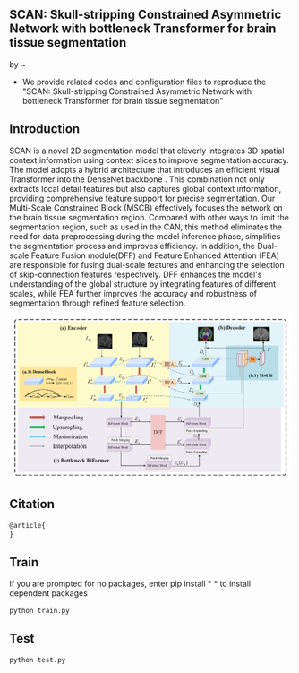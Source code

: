 


## SCAN: Skull-stripping Constrained Asymmetric Network with bottleneck Transformer for brain tissue segmentation

by ~


* We provide related codes and configuration files to reproduce the "SCAN: Skull-stripping Constrained Asymmetric Network with bottleneck Transformer for brain tissue segmentation"

## Introduction
SCAN is a novel 2D segmentation model that cleverly integrates 3D spatial context information using context slices to improve segmentation accuracy. The model adopts a hybrid architecture that introduces an efficient visual Transformer into the DenseNet backbone . This combination not only extracts local detail features but also captures global context information, providing comprehensive feature support for precise segmentation. Our Multi-Scale Constrained Block (MSCB) effectively focuses the network on the brain tissue segmentation region. Compared with other ways to limit the segmentation region, such as used in the CAN, this method eliminates the need for data preprocessing during the model inference phase, simplifies the segmentation process and improves efficiency.
In addition, the Dual-scale Feature Fusion module(DFF) and Feature Enhanced Attention (FEA) are responsible for fusing dual-scale features and enhancing the selection of skip-connection features respectively. DFF enhances the model's understanding of the global structure by integrating features of different scales, while FEA further improves the accuracy and robustness of segmentation through refined feature selection.


<div align="center">
  <img src="figures/framework.png" width="800" />
</div>


## Citation
```
@article{
}
```

## Train
If you are prompted for no packages, enter pip install * * to install dependent packages
```
python train.py
```

## Test
```
python test.py
```
